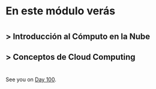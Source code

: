   # En este módulo verás
  #
 ## > Introducción al Cómputo en la Nube
 
 ## > Conceptos de Cloud Computing
 
 
 


 
 
 
 
#
#
#
#
#


See you on [Day 100](day100.md).









